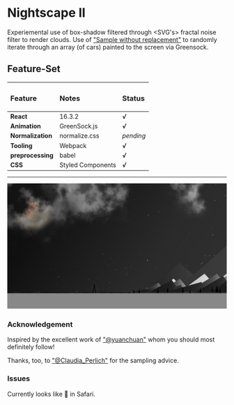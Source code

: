 # Nightscape II
Experiemental use of box-shadow filtered through <SVG's> fractal noise filter to render clouds.
Use of ["Sample without replacement"](https://en.wikipedia.org/wiki/Simple_random_sample) to randomly iterate through an array (of cars) painted to the screen via Greensock.

## Feature-Set

| <h3>Feature</h3>  | <h3>Notes</h3>    | <h3>Status</h3> |
| :---------------- | :---------------- | :-------------- |
| **React**         | 16.3.2            | ***√***         |
| **Animation**     | GreenSock.js      | ***√***         |
| **Normalization** | normalize.css     | *pending*       |
| **Tooling**       | Webpack           | ***√***         |
| **preprocessing** | babel             | ***√***         |
| **CSS**           | Styled Components | ***√***         |

-----------------


![Desktop Wireframe draft](./readmeImg/nightscapeII.jpg "desktop wireframe draft") 

### Acknowledgement

Inspired by the excellent work of ["@yuanchuan"](https://twitter.com/yuanchuan23?lang=en)
 whom you should most definitely follow!

Thanks, too, to ["@Claudia_Perlich"](https://twitter.com/claudia_perlich?lang=en) for the sampling advice.

### Issues
Currently looks like 💩 in Safari.